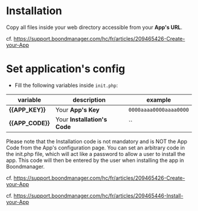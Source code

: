 # Installation

Copy all files inside your web directory accessible from your **App's URL**.
 
cf. https://support.boondmanager.com/hc/fr/articles/209465426-Create-your-App

# Set application's config
- Fill the following variables inside `init.php`:

|  variable | description | example |
| --- | --- | --- |
| **{{APP_KEY}}** |  Your **App's Key** | `0000aaaa0000aaaa0000` |
| **{{APP_CODE}}** | Your **Installation's Code** | `` |

Please note that the Installation code is not mandatory and is NOT the App Code from the App's configuration page. 
You can set an arbitrary code in the init.php file, which will act like a password to allow a user to install the app. This code will then be entered by the user when installing the app in Boondmanager.

cf. https://support.boondmanager.com/hc/fr/articles/209465426-Create-your-App

cf. https://support.boondmanager.com/hc/fr/articles/209465446-Install-your-App



